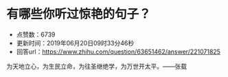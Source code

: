 # 有哪些你听过惊艳的句子？
- 点赞数：6739
- 更新时间：2019年06月20日09时33分46秒
- 回答url：https://www.zhihu.com/question/63651462/answer/221071825
<body>
 <p data-pid="RTlDV0bK">为天地立心，为生民立命，为往圣继绝学，为万世开太平。——张载</p>
</body>